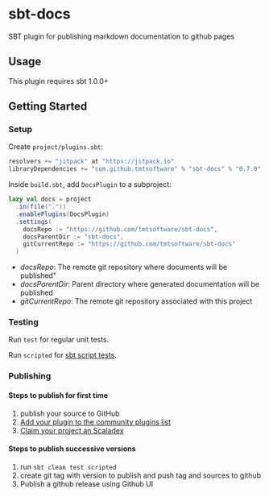 # sbt-docs

SBT plugin for publishing markdown documentation to github pages

## Usage

This plugin requires sbt 1.0.0+

## Getting Started

### Setup
Create `project/plugins.sbt`:

```sbt
resolvers += "jitpack" at "https://jitpack.io"
libraryDependencies += "com.github.tmtsoftware" % "sbt-docs" % "0.7.0"
```

Inside `build.sbt`, add `DocsPlugin` to a subproject:

```sbt
lazy val docs = project
  .in(file("."))
  .enablePlugins(DocsPlugin)
  .settings(
    docsRepo := "https://github.com/tmtsoftware/sbt-docs",
    docsParentDir := "sbt-docs",
    gitCurrentRepo := "https://github.com/tmtsoftware/sbt-docs"
  )
```

- *docsRepo*: The remote git repository where documents will be published"
- *docsParentDir*: Parent directory where generated documentation will be published
- *gitCurrentRepo*: The remote git repository associated with this project

### Testing

Run `test` for regular unit tests.

Run `scripted` for [sbt script tests](http://www.scala-sbt.org/1.x/docs/Testing-sbt-plugins.html).

### Publishing

#### Steps to publish for first time

1. publish your source to GitHub
7. [Add your plugin to the community plugins list](https://github.com/sbt/website#attention-plugin-authors)
8. [Claim your project an Scaladex](https://github.com/scalacenter/scaladex-contrib#claim-your-project)

#### Steps to publish successive versions

1. run `sbt clean test scripted`
2. create git tag with version to publish and push tag and sources to github
4. Publish a github release using Github UI
